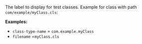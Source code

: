 The label to display for test classes. Example for class with path `com/example/myClass.cls`:

**Examples:**

* `class-type-name` = `com.example.myClass`
* `filename` =`myClass.cls`
